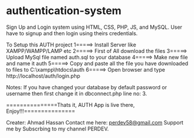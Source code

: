 # authentication-system
Sign Up and Login system using HTML, CSS, PHP, JS, and MySQL. User have to signup and then login using theirs credentials.  

To Setup this AUTH project
1=====>     Install Server like XAMPP/WAMPP/LAMP etc
2=====>     First of All download the files
3=====>     Upload MySql file named auth.sql to your database
4=====>     Make new file and name it auth
5=====>     Copy and paste all the file you have downloaded to files to C:\xampp\htdocs\auth
6=====>     Open browser and type http://localhost/auth/login.php

Notes: If you have changed your database by default password or username then first change it in dbconnect.php line no: 3.

===============Thats it, AUTH App is live there, Enjoy!!!===============



Creater: Ahmad Hassan
Contact me here: perdev58@gmail.com
Support me by Subscrbing to my channel PERDEV.

